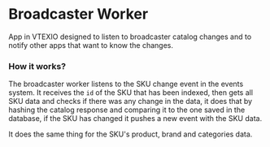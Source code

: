 # Broadcaster Worker

App in VTEXIO designed to listen to broadcaster catalog changes 
and to notify other apps that want to know the changes.

### How it works?

The broadcaster worker listens to the SKU change event in the events system. It receives the `id` of the SKU that has been indexed, then gets all SKU data and checks if there was any change in the data, it does that by hashing the catalog response and comparing it to the one saved in the database, if the SKU has changed it pushes a new event with the SKU data.

It does the same thing for the SKU's product, brand and categories data.
